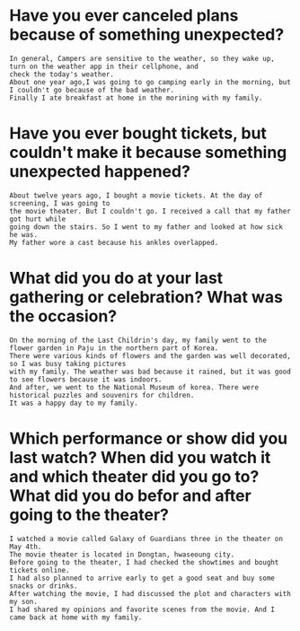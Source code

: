 # Have you ever canceled plans because of something unexpected?
```
In general, Campers are sensitive to the weather, so they wake up, turn on the weather app in their cellphone, and
check the today's weather.
About one year ago,I was going to go camping early in the morning, but I couldn't go because of the bad weather.
Finally I ate breakfast at home in the morining with my family.
```
# Have you ever bought tickets, but couldn't make it because something unexpected happened?
```
About twelve years ago, I bought a movie tickets. At the day of screening, I was going to
the movie theater. But I couldn't go. I received a call that my father got hurt while
going down the stairs. So I went to my father and looked at how sick he was.
My father wore a cast because his ankles overlapped.
```
# What did you do at your last gathering or celebration? What was the occasion?
```
On the morning of the Last Childrin's day, my family went to the flower garden in Paju in the northern part of Korea.
There were various kinds of flowers and the garden was well decorated, so I was busy taking pictures
with my family. The weather was bad because it rained, but it was good to see flowers because it was indoors.
And after, we went to the National Museum of korea. There were historical puzzles and souvenirs for children.
It was a happy day to my family.
```
# Which performance or show did you last watch? When did you watch it and which theater did you go to? What did you do befor and after going to the theater?
```
I watched a movie called Galaxy of Guardians three in the theater on May 4th.
The movie theater is located in Dongtan, hwaseoung city.
Before going to the theater, I had checked the showtimes and bought tickets online.
I had also planned to arrive early to get a good seat and buy some snacks or drinks.
After watching the movie, I had discussed the plot and characters with my son.
I had shared my opinions and favorite scenes from the movie. And I came back at home with my family.
```
